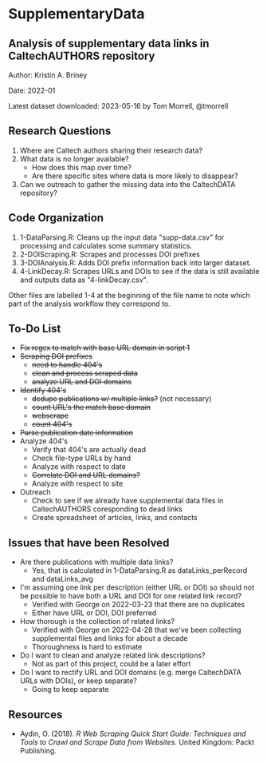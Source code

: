 # SupplementaryData
## Analysis of supplementary data links in CaltechAUTHORS repository

Author: Kristin A. Briney

Date: 2022-01

Latest dataset downloaded: 2023-05-16 by Tom Morrell, @tmorrell

## Research Questions

1. Where are Caltech authors sharing their research data?
2. What data is no longer available?
   - How does this map over time?
   - Are there specific sites where data is more likely to disappear?
3. Can we outreach to gather the missing data into the CaltechDATA repository?

## Code Organization

1. 1-DataParsing.R: Cleans up the input data "supp-data.csv" for processing and calculates some summary statistics.
2. 2-DOIScraping.R: Scrapes and processes DOI prefixes
3. 3-DOIAnalysis.R: Adds DOI prefix information back into larger dataset.
4. 4-LinkDecay.R: Scrapes URLs and DOIs to see if the data is still available and outputs data as "4-linkDecay.csv".

Other files are labelled 1-4 at the beginning of the file name to note which part of the analysis workflow they correspond to.

## To-Do List

- ~~Fix regex to match with base URL domain in script 1~~
- ~~Scraping DOI prefixes~~
  - ~~need to handle 404's~~
  - ~~clean and process scraped data~~
  - ~~analyze URL and DOI domains~~
- ~~Identify 404's~~
  - ~~dedupe publications w/ multiple links?~~ (not necessary)
  - ~~count URL's the match base domain~~
  - ~~webscrape~~
  - ~~count 404's~~
- ~~Parse publication date information~~
- Analyze 404's
  - Verify that 404's are actually dead
  - Check file-type URLs by hand
  - Analyze with respect to date
  - ~~Correlate DOI and URL domains?~~
  - Analyze with respect to site
- Outreach
  - Check to see if we already have supplemental data files in CaltechAUTHORS coresponding to dead links
  - Create spreadsheet of articles, links, and contacts

## Issues that have been Resolved

- Are there publications with multiple data links?
  - Yes, that is calculated in 1-DataParsing.R as dataLinks_perRecord and dataLinks_avg
- I'm assuming one link per description (either URL or DOI) so 
  should not be possible to have both a URL and DOI for one related link record?
  - Verified with George on 2022-03-23 that there are no duplicates
  - Either have URL or DOI, DOI preferred
- How thorough is the collection of related links?
  - Verified with George on 2022-04-28 that we've been collecting supplemental files and links for about a decade
  - Thoroughness is hard to estimate
- Do I want to clean and analyze related link descriptions?
  - Not as part of this project, could be a later effort
- Do I want to rectify URL and DOI domains (e.g. merge CaltechDATA URLs with DOIs), or keep separate?
  - Going to keep separate

## Resources

- Aydin, O. (2018). *R Web Scraping Quick Start Guide: Techniques and Tools to Crawl and Scrape Data from Websites.* United Kingdom: Packt Publishing.